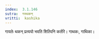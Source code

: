 ```yaml
---
index:  3.1.146
sutra:  गस्थकन्
vritti:  kashika 
---
```


गायतेः थकन् प्रत्ययो भवति शिल्पिनि कर्तरि। गाथकः, गाथिका।

